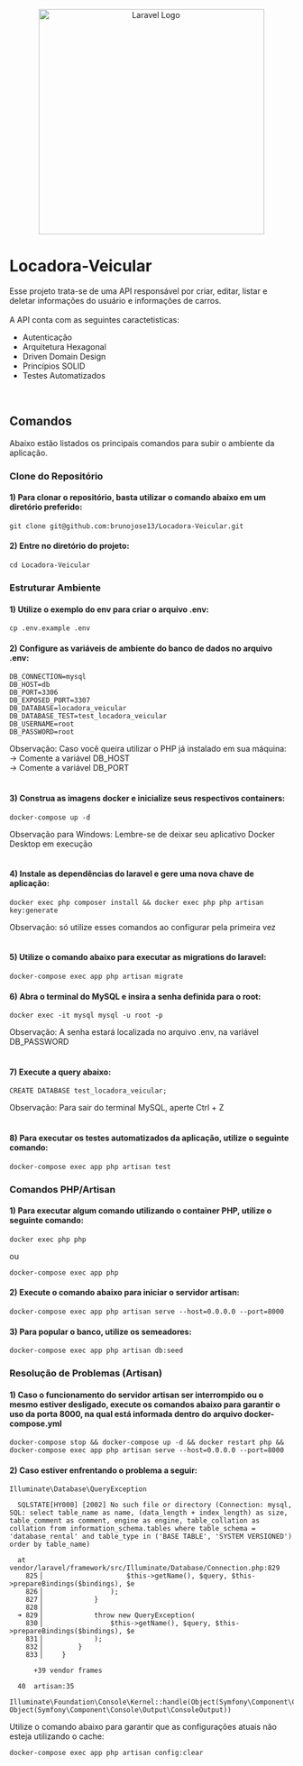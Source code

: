 <p align="center"><a href="https://laravel.com" target="_blank"><img src="https://raw.githubusercontent.com/laravel/art/master/logo-lockup/5%20SVG/2%20CMYK/1%20Full%20Color/laravel-logolockup-cmyk-red.svg" width="400" alt="Laravel Logo"></a></p>

# Locadora-Veicular

Esse projeto trata-se de uma API responsável por criar, editar, listar e deletar informações do usuário e informações de carros.
<br><br>
A API conta com as seguintes caractetisticas:
- Autenticação
- Arquitetura Hexagonal
- Driven Domain Design
- Princípios SOLID
- Testes Automatizados
<br>

## Comandos

Abaixo estão listados os principais comandos para subir o ambiente da aplicação.
<br>

### Clone do Repositório

#### 1) Para clonar o repositório, basta utilizar o comando abaixo em um diretório preferido:
```
git clone git@github.com:brunojose13/Locadora-Veicular.git
```

#### 2) Entre no diretório do projeto:
```
cd Locadora-Veicular
```

### Estruturar Ambiente

#### 1) Utilize o exemplo do env para criar o arquivo .env:
```
cp .env.example .env
```

#### 2) Configure as variáveis de ambiente do banco de dados no arquivo .env:
```
DB_CONNECTION=mysql
DB_HOST=db
DB_PORT=3306
DB_EXPOSED_PORT=3307
DB_DATABASE=locadora_veicular
DB_DATABASE_TEST=test_locadora_veicular
DB_USERNAME=root
DB_PASSWORD=root
```
Observação: Caso você queira utilizar o PHP já instalado em sua máquina:
<br>→ Comente a variável DB_HOST
<br>→ Comente a variável DB_PORT
<br>
<br>

#### 3) Construa as imagens docker e inicialize seus respectivos containers:
```
docker-compose up -d
```
Observação para Windows: Lembre-se de deixar seu aplicativo Docker Desktop em execução
<br>
<br>

#### 4) Instale as dependências do laravel e gere uma nova chave de aplicação:
```
docker exec php composer install && docker exec php php artisan key:generate
```
Observação: só utilize esses comandos ao configurar pela primeira vez
<br>
<br>

#### 5) Utilize o comando abaixo para executar as migrations do laravel:
```
docker-compose exec app php artisan migrate
```

#### 6) Abra o terminal do MySQL e insira a senha definida para o root:
```
docker exec -it mysql mysql -u root -p
```
Observação: A senha estará localizada no arquivo .env, na variável DB_PASSWORD
<br>
<br>

#### 7) Execute a query abaixo:
```
CREATE DATABASE test_locadora_veicular;
```
Observação: Para sair do terminal MySQL, aperte Ctrl + Z
<br>
<br>

#### 8) Para executar os testes automatizados da aplicação, utilize o seguinte comando:
```
docker-compose exec app php artisan test
```

### Comandos PHP/Artisan

#### 1) Para executar algum comando utilizando o container PHP, utilize o seguinte comando:
```
docker exec php php
```
ou
```
docker-compose exec app php
```

#### 2) Execute o comando abaixo para iniciar o servidor artisan:
```
docker-compose exec app php artisan serve --host=0.0.0.0 --port=8000
```

#### 3) Para popular o banco, utilize os semeadores:
```
docker-compose exec app php artisan db:seed
```

### Resolução de Problemas (Artisan)

#### 1) Caso o funcionamento do servidor artisan ser interrompido ou o mesmo estiver desligado, execute os comandos abaixo para garantir o uso da porta 8000, na qual está informada dentro do arquivo docker-compose.yml
```
docker-compose stop && docker-compose up -d && docker restart php && docker-compose exec app php artisan serve --host=0.0.0.0 --port=8000
```

#### 2) Caso estiver enfrentando o problema a seguir:
```
Illuminate\Database\QueryException 

  SQLSTATE[HY000] [2002] No such file or directory (Connection: mysql, SQL: select table_name as name, (data_length + index_length) as size, table_comment as comment, engine as engine, table_collation as collation from information_schema.tables where table_schema = 'database_rental' and table_type in ('BASE TABLE', 'SYSTEM VERSIONED') order by table_name)

  at vendor/laravel/framework/src/Illuminate/Database/Connection.php:829
    825▕                     $this->getName(), $query, $this->prepareBindings($bindings), $e
    826▕                 );
    827▕             }
    828▕ 
  ➜ 829▕             throw new QueryException(
    830▕                 $this->getName(), $query, $this->prepareBindings($bindings), $e
    831▕             );
    832▕         }
    833▕     }

      +39 vendor frames

  40  artisan:35
      Illuminate\Foundation\Console\Kernel::handle(Object(Symfony\Component\Console\Input\ArgvInput), Object(Symfony\Component\Console\Output\ConsoleOutput))
```
Utilize o comando abaixo para garantir que as configurações atuais não esteja utilizando o cache:
```
docker-compose exec app php artisan config:clear
```

